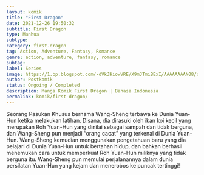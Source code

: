 ```yaml
---
layout: komik
title: "First Dragon"
date: 2021-12-26 19:50:32
subtitle: First Dragon
type: Manhua
subtype: 
category: first-dragon
tag: Action, Adventure, Fantasy, Romance
genre: action, adventure, fantasy, romance
subtag: 
label: Series
image: https://1.bp.blogspot.com/-dVkJHiowVRE/X9mJTmiBExI/AAAAAAAAN08/qJtVagLbDr0p9Yvn00EtQsHCd6CTaqXSwCLcBGAsYHQ/s72-c/First-Dragon.jpg
author: Postkomik
status: Ongoing / Completed
description: Manga Komik First Dragon | Bahasa Indonesia
permalink: komik/first-dragon/
---
```


Seorang Pasukan Khusus bernama Wang-Sheng terbawa ke Dunia Yuan-Hun ketika melakukan latihan. Disana, dia dirasuki oleh ikan koi kecil yang merupakan Roh Yuan-Hun yang dinilai sebagai sampah dan tidak berguna, dan Wang-Sheng pun menjadi “orang cacat” yang terkenal di Dunia Yuan-Hun. Wang-Sheng kemudian menggunakan pengetahuan baru yang dia pelajari di Dunia Yuan-Hun untuk bertahan hidup, dan bahkan berhasil menemukan cara untuk memperkuat Roh Yuan-Hun miliknya yang tidak berguna itu. Wang-Sheng pun memulai perjalanannya dalam dunia persilatan Yuan-Hun yang kejam dan menerobos ke puncak tertinggi!
